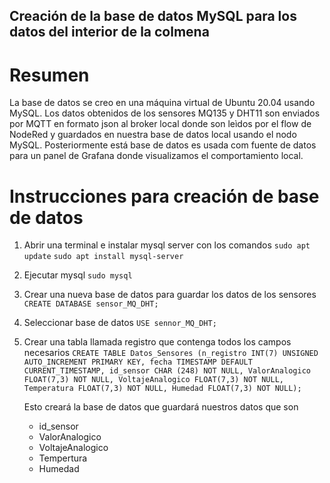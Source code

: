## Creación de la base de datos MySQL para los datos del interior de la colmena

# Resumen

La base de datos se creo en una máquina virtual de Ubuntu 20.04 usando MySQL. Los datos obtenidos de los sensores MQ135 y DHT11 son enviados por MQTT en formato json al broker local donde son leìdos por el flow de NodeRed y guardados en nuestra base de datos local usando el nodo MySQL. Posteriormente está base de datos es usada com fuente de datos para un panel de Grafana donde visualizamos el comportamiento local.

# Instrucciones para creación de base de datos

1. Abrir una terminal e instalar mysql server con los comandos
    `sudo apt update`
    `sudo apt install mysql-server`
    
2. Ejecutar mysql
    `sudo mysql`
    
3. Crear una nueva base de datos para guardar los datos de los sensores
    `CREATE DATABASE sensor_MQ_DHT;`
    
4. Seleccionar base de datos
    `USE sennor_MQ_DHT;`
    
5. Crear una tabla llamada registro que contenga todos los campos necesarios
    `CREATE TABLE Datos_Sensores (n_registro INT(7) UNSIGNED AUTO_INCREMENT PRIMARY KEY, fecha TIMESTAMP DEFAULT CURRENT_TIMESTAMP, id_sensor CHAR (248) NOT NULL, ValorAnalogico FLOAT(7,3) NOT NULL, VoltajeAnalogico FLOAT(7,3) NOT NULL, Temperatura FLOAT(7,3) NOT NULL, Humedad FLOAT(7,3) NOT NULL);`
    
    Esto creará la base de datos que guardará nuestros datos que son
    * id_sensor
    * ValorAnalogico
    * VoltajeAnalogico
    * Tempertura
    * Humedad
